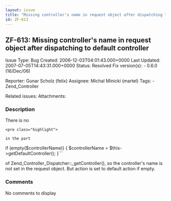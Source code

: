 ```yaml
---
layout: issue
title: "Missing controller's name in request object after dispatching to default controller"
id: ZF-613
---
```


ZF-613: Missing controller's name in request object after dispatching to default controller
-------------------------------------------------------------------------------------------

 Issue Type: Bug Created: 2006-12-03T04:01:43.000+0000 Last Updated: 2007-07-05T14:43:31.000+0000 Status: Resolved Fix version(s): - 0.6.0 (16/Dec/06)
 
 Reporter:  Gunar Scholz (felix)  Assignee:  Michal Minicki (martel)  Tags: - Zend\_Controller
 
 Related issues: 
 Attachments: 
### Description

There is no

 
    <pre class="highlight">
    
    in the part
    


if (empty($controllerName)) { $controllerName = $this->getDefaultController(); }```

of Zend\_Controller\_Dispatcher::\_getController(), so the controller's name is not set in the request object. But action is set to default action if empty.

 

 

### Comments

No comments to display